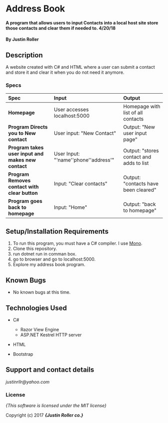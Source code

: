 # Address Book

#### A program that allows users to input Contacts into a local host site store those contacts and clear them if needed to. 4/20/18

#### By **Justin Roller**

## Description

A website created with C# and HTML where a user can submit a contact and store it and clear it when you do not need it anymore.


### Specs
| Spec | Input | Output |
| :-------------     | :------------- | :------------- |
| **Homepage** | User accesses localhost:5000 | Homepage with list of all contacts |
| **Program Directs you to New contact** | User input: "New Contact" | Output: "New user input page" |
| **Program takes user input and makes new contact**| User Input: "'name''phone''address'" | Output: "stores contact and adds to list |
| **Program Removes contact with clear button**| Input: "Clear contacts" | Output: "contacts have been cleared" |
| **Program goes back to homepage** | Input: "Home" | Output: "back to homepage" |


## Setup/Installation Requirements

1. To run this program, you must have a C# compiler. I use [Mono](http://www.mono-project.com).
2. Clone this repository.
3. run dotnet run in comman box.
4. go to browser and go to localhost:5000.
5. Explore my address book program.

## Known Bugs
* No known bugs at this time.

## Technologies Used
* C#
  * Razor View Engine
  * ASP.NET Kestrel HTTP server

* HTML
* Bootstrap

## Support and contact details

_justinrllr@yahoo.com_

### License

*{This software is licensed under the MIT license}*

Copyright (c) 2017 **_{Justin Roller co.}_**
